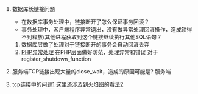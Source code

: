 1. 数据库长链接问题
    * 在数据库事务处理中，链接断开了怎么保证事务回滚？
    * 事务处理中，客户端程序异常退出，没有做异常处理回滚操作，造成锁得不到释放/其他进程获取到这个链接继续执行其他SQL语句？

    1. 数据库层做了处理对于链接断开的事务会自动回滚丢弃
    2. [PHP异常处理](http://wulfric.me/2017/08/php-error-exception/#fnref:7)  在PHP层面做好防范，处理异常和错误 对于 register_shutdown_function
2. 服务端TCP链接出现大量的close_wait，造成的原因可能是?
    服务端

3. tcp连接中的问题[1](https://yuanrengu.com/2020/77eef79f.html) 这里还涉及到火焰图的看法[2](https://juejin.im/post/6844903734300901390)
